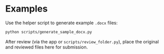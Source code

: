 # Examples

Use the helper script to generate example `.docx` files:

```bash
python scripts/generate_sample_docx.py
```

After review (via the app or `scripts/review_folder.py`), place the original and reviewed files here for submission.